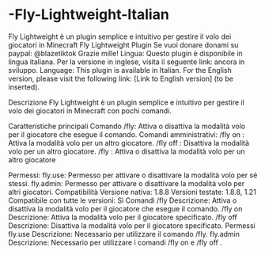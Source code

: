 # -Fly-Lightweight-Italian
Fly Lightweight è un plugin semplice e intuitivo per gestire il volo dei giocatori in Minecraft
Fly Lightweight Plugin
Se vuoi donare donami su paypal: @blazetiktok Grazie mille!
Lingua: Questo plugin è disponibile in lingua italiana. Per la versione in inglese, visita il seguente link: ancora in sviluppo.
Language: This plugin is available in Italian. For the English version, please visit the following link: [Link to English version] (to be inserted).

Descrizione
Fly Lightweight è un plugin semplice e intuitivo per gestire il volo dei giocatori in Minecraft con pochi comandi.

Caratteristiche principali
Comando /fly: Attiva o disattiva la modalità volo per il giocatore che esegue il comando.
Comandi amministrativi:
/fly on <nome del giocatore>: Attiva la modalità volo per un altro giocatore.
/fly off <nome del giocatore>: Disattiva la modalità volo per un altro giocatore.
/fly <nome del giocatore>: Attiva o disattiva la modalità volo per un altro giocatore

Permessi:
fly.use: Permesso per attivare o disattivare la modalità volo per sé stessi.
fly.admin: Permesso per attivare o disattivare la modalità volo per altri giocatori.
Compatibilità
Versione nativa: 1.8.8
Versioni testate: 1.8.8, 1.21
Compatibile con tutte le versioni: Sì
Comandi
/fly
Descrizione: Attiva o disattiva la modalità volo per il giocatore che esegue il comando.
/fly on <nome del giocatore>
Descrizione: Attiva la modalità volo per il giocatore specificato.
/fly off <nome del giocatore>
Descrizione: Disattiva la modalità volo per il giocatore specificato.
Permessi
fly.use
Descrizione: Necessario per utilizzare il comando /fly.
fly.admin
Descrizione: Necessario per utilizzare i comandi /fly on <nome del giocatore> e /fly off <nome del giocatore>.
